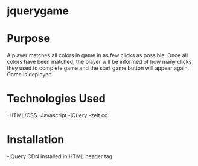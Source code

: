 # jquerygame
# Purpose
A player matches all colors in game in as few clicks as possible. Once all colors have been matched, the player will be informed of how many clicks they used to complete game and the start game button will appear again. Game is deployed.

# Technologies Used
-HTML/CSS
-Javascript
-jQuery 
-zeit.co
# Installation
-jQuery CDN installed in HTML header tag


